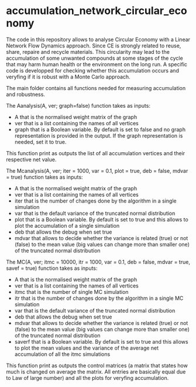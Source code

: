 # accumulation_network_circular_economy
The code in this repository allows to analyse Circular Economy with a Linear Network Flow Dynamics approach. Since CE is strongly related to reuse, share, repaire and recycle materials. This circularity may lead to the accumulation of some unwanted compounds at some stages of the cycle that may harm human health or the environment on the long run. A specific code is developped for checking whether this accumulation occurs and veryfing if it is robust with a Monte Carlo approach.

The main folder contains all functions needed for measuring accumulation and robustness. 

The Aanalysis(A, ver; graph=false) function takes as inputs:
  - A that is the normalised weight matrix of the graph
  - ver that is a list containing the names of all vertices
  - graph that is a Boolean variable. By default is set to false and no graph representation is provided in the output. If the graph representation is needed, set it to true.

This function print as outputs the list of all accumulation vertices and their respective net value.

The Mcanalysis(A, ver; iter = 1000, var = 0.1, plot = true, deb = false, mdvar = true) function takes as inputs:
  - A that is the normalised weight matrix of the graph
  - ver that is a list containing the names of all vertices
  - iter that is the number of changes done by the algorithm in a single simulation
  - var that is the default variance of the truncated normal distribution
  - plot that is a Boolean variable. By default is set to true and this allows to plot the accumulation of a single simulation
  - deb that allows the debug when set true
  - mdvar that allows to decide whether the variance is related (true) or not (false) to the mean value (big values can change more than smaller one) of the truncated normal       distribution
  
The MC(A, ver; itmc = 10000, itr = 1000, var = 0.1, deb = false, mdvar = true, savef = true) function takes as inputs:
  - A that is the normalised weight matrix of the graph
  - ver that is a list containing the names of all vertices
  - itmc that is the number of single MC simulation
  - itr that is the number of changes done by the algorithm in a single MC simulation
  - var that is the default variance of the truncated normal distribution
  - deb that allows the debug when set true
  - mdvar that allows to decide whether the variance is related (true) or not (false) to the mean value (big values can change more than smaller one) of the truncated normal       distribution
  - saverf that is a Boolean variable. By default is set to true and this allows to plot the mean values and the variance of the average net accumulation of all the itmc           simulations

This function print as outputs the control matrices (a matrix that states how much is changed on average the matrix. All entries are basically equal due to Law of large number) and all the plots for veryfing accumulation.

